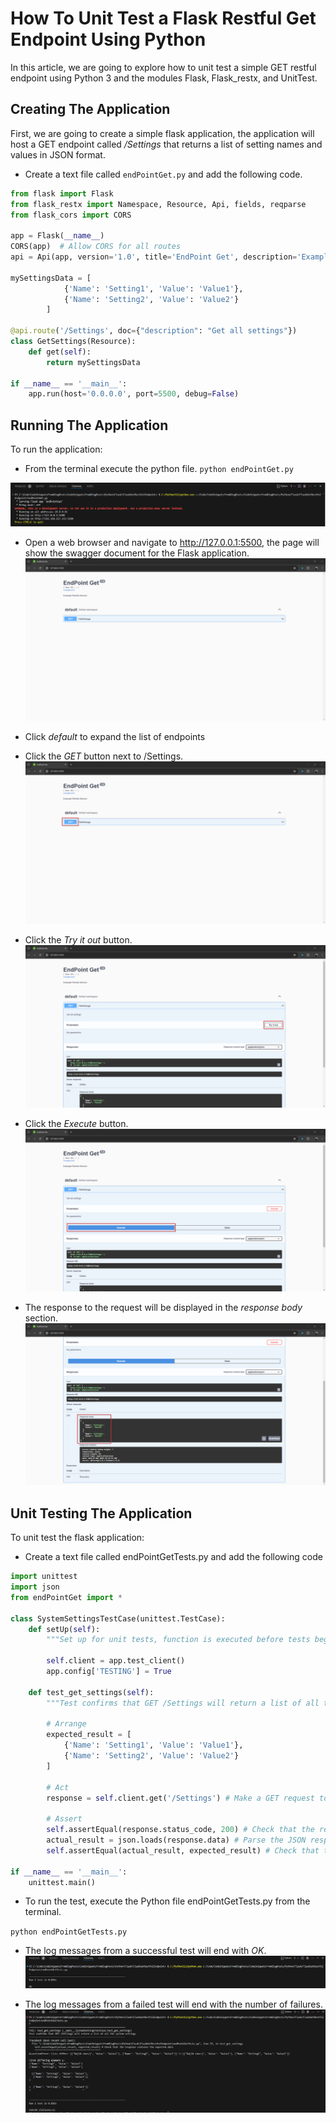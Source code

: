 # How To Unit Test a Flask Restful Get Endpoint Using Python

In this article, we are going to explore how to unit test a simple GET restful endpoint using Python 3 and the modules Flask, Flask_restx, and UnitTest.

## Creating The Application

First, we are going to create a simple flask application, the application will host a GET endpoint called */Settings* that returns a list of setting names and values in JSON format.

- Create a text file called `endPointGet.py` and add the following code.

```python
from flask import Flask
from flask_restx import Namespace, Resource, Api, fields, reqparse
from flask_cors import CORS

app = Flask(__name__)
CORS(app)  # Allow CORS for all routes
api = Api(app, version='1.0', title='EndPoint Get', description='Example Restful Service')

mySettingsData = [
            {'Name': 'Setting1', 'Value': 'Value1'},
            {'Name': 'Setting2', 'Value': 'Value2'}
        ]

@api.route('/Settings', doc={"description": "Get all settings"})
class GetSettings(Resource):
    def get(self):
        return mySettingsData
        
if __name__ == '__main__':
    app.run(host='0.0.0.0', port=5500, debug=False)
```

## Running The Application

To run the application:

- From the terminal execute the python file.
`python endPointGet.py`

![1](1.png)

- Open a web browser and navigate to http://127.0.0.1:5500, the page will show the swagger document for the Flask application.
![2](2.png)

- Click *default* to expand the list of endpoints

- Click the *GET* button next to /Settings.
![3](3.png)

- Click the *Try it out* button.
![4](4.png)

- Click the *Execute* button.
![5](5.png)

- The response to the request will be displayed in the *response body* section.
![6](6.png)

## Unit Testing The Application

To unit test the flask application:

- Create a text file called endPointGetTests.py and add the following code

```python
import unittest
import json
from endPointGet import *

class SystemSettingsTestCase(unittest.TestCase):
    def setUp(self):
        """Set up for unit tests, function is executed before tests begin"""

        self.client = app.test_client()
        app.config['TESTING'] = True

    def test_get_settings(self):
        """Test confirms that GET /Settings will return a list of all the system settings"""

        # Arrange 
        expected_result = [
            {'Name': 'Setting1', 'Value': 'Value1'},
            {'Name': 'Setting2', 'Value': 'Value2'}
        ]

        # Act
        response = self.client.get('/Settings') # Make a GET request to the /Settings endpoint

        # Assert
        self.assertEqual(response.status_code, 200) # Check that the response status code is 200 OK
        actual_result = json.loads(response.data) # Parse the JSON response        
        self.assertEqual(actual_result, expected_result) # Check that the response contains the expected data

if __name__ == '__main__':
    unittest.main()
```

- To run the test, execute the Python file endPointGetTests.py from the terminal.

`python endPointGetTests.py`

- The log messages from a successful test will end with *OK*.
![7](7.png)

- The log messages from a failed test will end with the number of failures.
![8](8.png)